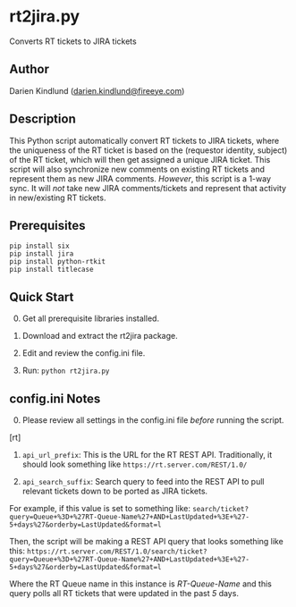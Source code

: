 # rt2jira.py #
Converts RT tickets to JIRA tickets

## Author ##

Darien Kindlund (darien.kindlund@fireeye.com)

## Description ##

This Python script automatically convert RT tickets to JIRA tickets, where the uniqueness of the RT ticket is based on the (requestor identity, subject) of the RT ticket, which will then get assigned a unique JIRA ticket.  This script will also synchronize new comments on existing RT tickets and represent them as new JIRA comments.  *However*, this script is a 1-way sync.  It will *not* take new JIRA comments/tickets and represent that activity in new/existing RT tickets.

## Prerequisites ##

    pip install six
    pip install jira
    pip install python-rtkit
    pip install titlecase

## Quick Start ##

0. Get all prerequisite libraries installed.

1. Download and extract the rt2jira package.

2. Edit and review the config.ini file.

3. Run: ``python rt2jira.py``

## config.ini Notes ##

0. Please review all settings in the config.ini file *before* running the script.

[rt]

1. `api_url_prefix`: This is the URL for the RT REST API.  Traditionally, it should look something like `https://rt.server.com/REST/1.0/`

2. `api_search_suffix`: Search query to feed into the REST API to pull relevant tickets down to be ported as JIRA tickets.

For example, if this value is set to something like:
`search/ticket?query=Queue+%3D+%27RT-Queue-Name%27+AND+LastUpdated+%3E+%27-5+days%27&orderby=LastUpdated&format=l`

Then, the script will be making a REST API query that looks something like this:
`https://rt.server.com/REST/1.0/search/ticket?query=Queue+%3D+%27RT-Queue-Name%27+AND+LastUpdated+%3E+%27-5+days%27&orderby=LastUpdated&format=l`

Where the RT Queue name in this instance is _RT-Queue-Name_ and this query polls all RT tickets that were updated in the past _5_ days.

